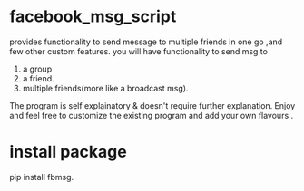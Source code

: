 # facebook_msg_script
provides functionality to send message to multiple friends in one go ,and few other custom features.
you will have functionality to send msg to 

1. a group 
2. a friend.
3. multiple friends(more like a broadcast msg).

The program is self explainatory & doesn't require further explanation. Enjoy and feel free to customize the existing program and add your own flavours .
# install package 
pip install fbmsg.
